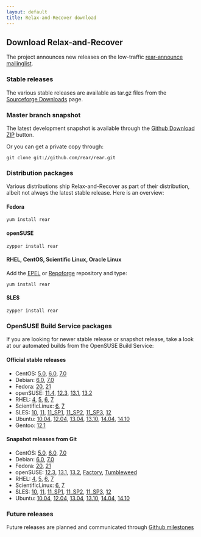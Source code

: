 ```yaml
---
layout: default
title: Relax-and-Recover download
---
```


## Download Relax-and-Recover
The project announces new releases on the low-traffic [rear-announce mailinglist](http://lists.relax-and-recover.org/mailman/listinfo/rear-announce).


### Stable releases
The various stable releases are available as tar.gz files from the
[Sourceforge Downloads](https://sourceforge.net/projects/rear/files/rear/) page.


### Master branch snapshot
The latest development snapshot is available through the
[Github Download ZIP](https://github.com/rear/rear/archive/master.zip) button.

Or you can get a private copy through:

    git clone git://github.com/rear/rear.git


### Distribution packages
Various distributions ship Relax-and-Recover as part of their distribution,
albeit not always the latest stable release. Here is an overview:

#### Fedora

    yum install rear

#### openSUSE

    zypper install rear

#### RHEL, CentOS, Scientific Linux, Oracle Linux
Add the [EPEL](http://apps.fedoraproject.org/packages/rear) or
[Repoforge](http://pkgs.repoforge.org/rear/) repository and type:

    yum install rear

#### SLES

    zypper install rear


### OpenSUSE Build Service packages
If you are looking for newer stable release or snapshot release, take a look at
our automated builds from the OpenSUSE Build Service:

#### Official stable releases

 * CentOS:
    [5.0](http://download.opensuse.org/repositories/Archiving:/Backup:/Rear/CentOS_CentOS-5/noarch/),
    [6.0](http://download.opensuse.org/repositories/Archiving:/Backup:/Rear/CentOS_CentOS-6/noarch/),
    [7.0](http://download.opensuse.org/repositories/Archiving:/Backup:/Rear/CentOS_7/noarch/)
 * Debian:
    [6.0](http://download.opensuse.org/repositories/Archiving:/Backup:/Rear/Debian_6.0/all/),
    [7.0](http://download.opensuse.org/repositories/Archiving:/Backup:/Rear/Debian_7.0/all/)
 * Fedora:
    [20](http://download.opensuse.org/repositories/Archiving:/Backup:/Rear/Fedora_20/noarch/),
    [21](http://download.opensuse.org/repositories/Archiving:/Backup:/Rear/Fedora_21/noarch/)
 * openSUSE:
    [11.4](http://download.opensuse.org/repositories/Archiving:/Backup:/Rear/openSUSE_11.4/noarch/),
    [12.3](http://download.opensuse.org/repositories/Archiving:/Backup:/Rear/openSUSE_12.3/noarch/),
    [13.1](http://download.opensuse.org/repositories/Archiving:/Backup:/Rear/openSUSE_13.1/noarch/),
    [13.2](http://download.opensuse.org/repositories/Archiving:/Backup:/Rear/openSUSE_13.2/noarch/)
 * RHEL:
    [4](http://download.opensuse.org/repositories/Archiving:/Backup:/Rear/RedHat_RHEL-4/noarch/),
    [5](http://download.opensuse.org/repositories/Archiving:/Backup:/Rear/RedHat_RHEL-5/noarch/),
    [6](http://download.opensuse.org/repositories/Archiving:/Backup:/Rear/RedHat_RHEL-6/noarch/),
    [7](http://download.opensuse.org/repositories/Archiving:/Backup:/Rear/RHEL_7/noarch/)
 * ScientificLinux:
    [6](http://download.opensuse.org/repositories/Archiving:/Backup:/Rear/ScientificLinux_6/noarch/),
    [7](http://download.opensuse.org/repositories/Archiving:/Backup:/Rear/ScientificLinux_7/noarch/)
 * SLES:
    [10](http://download.opensuse.org/repositories/Archiving:/Backup:/Rear/SLE_10_SDK/noarch/),
    [11](http://download.opensuse.org/repositories/Archiving:/Backup:/Rear/SLE_11/noarch/),
    [11_SP1](http://download.opensuse.org/repositories/Archiving:/Backup:/Rear/SLE_11_SP1/noarch/),
    [11_SP2](http://download.opensuse.org/repositories/Archiving:/Backup:/Rear/SLE_11_SP2/noarch/),
    [11_SP3](http://download.opensuse.org/repositories/Archiving:/Backup:/Rear/SLE_11_SP3/noarch/),
    [12](http://download.opensuse.org/repositories/Archiving:/Backup:/Rear/SLE_12/noarch/)
 * Ubuntu:
    [10.04](http://download.opensuse.org/repositories/Archiving:/Backup:/Rear/xUbuntu_10.04/all/),
    [12.04](http://download.opensuse.org/repositories/Archiving:/Backup:/Rear/xUbuntu_12.04/all/),
    [13.04](http://download.opensuse.org/repositories/Archiving:/Backup:/Rear/xUbuntu_13.04/all/),
    [13.10](http://download.opensuse.org/repositories/Archiving:/Backup:/Rear/xUbuntu_13.10/all/),
    [14.04](http://download.opensuse.org/repositories/Archiving:/Backup:/Rear/xUbuntu_14.04/all/),
    [14.10](http://download.opensuse.org/repositories/Archiving:/Backup:/Rear/xUbuntu_14.10/all/)
 * Gentoo:
    [12.1](https://packages.gentoo.org/package/app-backup/rear)

#### Snapshot releases from Git

 * CentOS:
    [5.0](http://download.opensuse.org/repositories/Archiving:/Backup:/Rear:/Snapshot/CentOS_CentOS-5/noarch/),
    [6.0](http://download.opensuse.org/repositories/Archiving:/Backup:/Rear:/Snapshot/CentOS_CentOS-6/noarch/),
    [7.0](http://download.opensuse.org/repositories/Archiving:/Backup:/Rear:/Snapshot/CentOS_7/noarch/)
 * Debian:
    [6.0](http://download.opensuse.org/repositories/Archiving:/Backup:/Rear:/Snapshot/Debian_6.0/all/),
    [7.0](http://download.opensuse.org/repositories/Archiving:/Backup:/Rear:/Snapshot/Debian_7.0/all/)
 * Fedora:
    [20](http://download.opensuse.org/repositories/Archiving:/Backup:/Rear:/Snapshot/Fedora_20/noarch/),
    [21](http://download.opensuse.org/repositories/Archiving:/Backup:/Rear:/Snapshot/Fedora_21/noarch/)
 * openSUSE:
    [12.3](http://download.opensuse.org/repositories/Archiving:/Backup:/Rear:/Snapshot/openSUSE_12.3/noarch/),
    [13.1](http://download.opensuse.org/repositories/Archiving:/Backup:/Rear:/Snapshot/openSUSE_13.1/noarch/),
    [13.2](http://download.opensuse.org/repositories/Archiving:/Backup:/Rear:/Snapshot/openSUSE_13.2/noarch/),
    [Factory](http://download.opensuse.org/repositories/Archiving:/Backup:/Rear:/Snapshot/openSUSE_Factory/noarch/),
    [Tumbleweed](http://download.opensuse.org/repositories/Archiving:/Backup:/Rear:/Snapshot/openSUSE_Tumbleweed/noarch/)
 * RHEL:
    [4](http://download.opensuse.org/repositories/Archiving:/Backup:/Rear:/Snapshot/RedHat_RHEL-4/noarch/),
    [5](http://download.opensuse.org/repositories/Archiving:/Backup:/Rear:/Snapshot/RedHat_RHEL-5/noarch/),
    [6](http://download.opensuse.org/repositories/Archiving:/Backup:/Rear:/Snapshot/RedHat_RHEL-6/noarch/),
    [7](http://download.opensuse.org/repositories/Archiving:/Backup:/Rear:/Snapshot/RHEL_7/noarch/)
 * ScientificLinux:
    [6](http://download.opensuse.org/repositories/Archiving:/Backup:/Rear:/Snapshot/ScientificLinux_6/noarch/),
    [7](http://download.opensuse.org/repositories/Archiving:/Backup:/Rear:/Snapshot/ScientificLinux_7/noarch/)
 * SLES:
    [10](http://download.opensuse.org/repositories/Archiving:/Backup:/Rear:/Snapshot/SLE_10_SDK/noarch/),
    [11](http://download.opensuse.org/repositories/Archiving:/Backup:/Rear:/Snapshot/SLE_11/noarch/),
    [11_SP1](http://download.opensuse.org/repositories/Archiving:/Backup:/Rear:/Snapshot/SLE_11_SP1/noarch/),
    [11_SP2](http://download.opensuse.org/repositories/Archiving:/Backup:/Rear:/Snapshot/SLE_11_SP2/noarch/),
    [11_SP3](http://download.opensuse.org/repositories/Archiving:/Backup:/Rear:/Snapshot/SLE_11_SP3/noarch/),
    [12](http://download.opensuse.org/repositories/Archiving:/Backup:/Rear:/Snapshot/SLE_12/noarch/)
 * Ubuntu:
    [10.04](http://download.opensuse.org/repositories/Archiving:/Backup:/Rear:/Snapshot/xUbuntu_10.04/all/),
    [12.04](http://download.opensuse.org/repositories/Archiving:/Backup:/Rear:/Snapshot/xUbuntu_12.04/all/),
    [13.04](http://download.opensuse.org/repositories/Archiving:/Backup:/Rear:/Snapshot/xUbuntu_13.04/all/),
    [13.10](http://download.opensuse.org/repositories/Archiving:/Backup:/Rear:/Snapshot/xUbuntu_13.10/all/),
    [14.04](http://download.opensuse.org/repositories/Archiving:/Backup:/Rear:/Snapshot/xUbuntu_14.04/all/),
    [14.10](http://download.opensuse.org/repositories/Archiving:/Backup:/Rear:/Snapshot/xUbuntu_14.10/all/)


### Future releases
Future releases are planned and communicated through [Github milestones](https://github.com/rear/rear/milestones)
